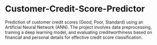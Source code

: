 # Customer-Credit-Score-Predictor
Prediction of customer credit scores (Good, Poor, Standard) using an Artificial Neural Network (ANN). The project involves data preprocessing, training a deep learning model, and evaluating creditworthiness based on financial and personal details for effective credit score classification.
